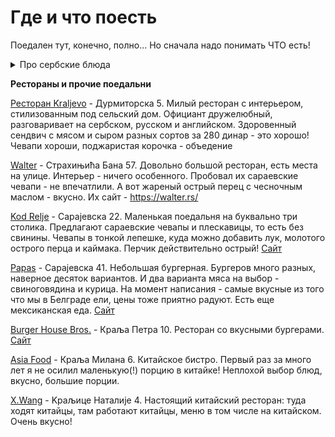 # Где и что поесть

Поедален тут, конечно, полно... Но сначала надо понимать ЧТО есть!
<details>
<summary>Про сербские блюда</summary>

**Плескавица** (пљескавица / pljeskavica) - большая плоская котлета из рубленого мяса, жареная на гриле. Вроде свинина + говядина. Нередко подается в булочке с овощами и соусами.

**Чевапчичи**, они же чевапи (Ћевапчићи, ћевапи / cevapi) - колбаски из свино-говяжьего фарша, жареные на гриле. Тоже могут подаваться в булочке. Название происходит от "кебаб".

**Уштипци** / Uštipci - гугл упорно говорит что это жареные комочки из теста, но есть и мясной вариант - жареные комочки из мяса, типа фрикаделек.
  
**Урнебес** / Urnebes - считается салатом. На самом деле - смесь из молодого сыра типа брынзы и красного перца. Представляет собой "замазку", острота от нулевой до слабой.
  
**Ражничи** (Ражњићи) - аналог шашлыка. Те, что мы видели, были маленькими - то есть шашлычки.
  
**Чорба** - суп.

**Сараевский** - модификатор еды в которой нет свинины. Мясо - говядина или ее смесь с бараниной.

**Пунена** / Punjena что-то - значит "фаршированное". Например, в плескавицу могут напихать бекона, ветчины, сыра...

**Лесковачки** / leskovački - модификатор еды по городу - Лесковацу. Лесковац знаменит своим мясом на гриле! А еще лесковацкое мясо остренькое, они добавляют перец.
</details>

**Рестораны и прочие поедальни**

[Ресторан  Kraljevo](geo:44.8015088778051,20.451947191200976) - Дурмиторска 5. Милый ресторан с интерьером, стилизованным под сельский дом. Официант дружелюбный, разговаривает на сербском, русском и английском. Здоровенный сендвич с мясом и сыром разных сортов за 280 динар - это хорошо! Чевапи хороши, поджаристая корочка - объедение

[Walter](geo:44.82101311070951,20.462793051486123) - Страхињића Бана 57. Довольно большой ресторан, есть места на улице. Интерьер - ничего особенного. Пробовал их сараевские чевапи - не впечатлили. А вот жареный острый перец с чесночным маслом - вкусно. Их сайт - <https://walter.rs/>

[Kod Relje](geo:44.803994089347505,20.455163116351848) - Сарајевска 22. Маленькая поедальня на буквально три столика. Предлагают сараевские чевапы и плескавицы, то есть без свинины. Чевапы в тонкой лепешке, куда можно добавить лук, молотого острого перца и каймака. Перчик действительно острый! [Сайт](https://kodrelje.rs/)

[Papas](geo:44.8029955716716,20.454519446603292) - Сарајевска 41. Небольшая бургерная. Бургеров много разных, наверное десяток вариантов. И два варианта мяса на выбор - свиноговядина и курица. На момент написания - самые вкусные из того что мы в Белграде ели, цены тоже приятно радуют. Есть еще мексиканская еда. [Сайт](https://burgeri.rs/)

[Burger House Bros.](geo:44.818102592870446,20.453013300336234) - Краља Петра 10. Ресторан со вкусными бургерами. [Сайт](http://www.burgerhouse.rs/)

[Asia Food](geo:44.810688795656475,20.462065844631432) - Краља Милана 6. Китайское бистро. Первый раз за много лет я не осилил маленькую(!) порцию в китайке! Неплохой выбор блюд, вкусно, большие порции.

[X.Wang](geo:44.8128958910193,20.458182411161907) - Kраљице Наталије 4. Настоящий китайский ресторан: туда ходят китайцы, там работают китайцы, меню в том числе на китайском. Очень вкусно!
